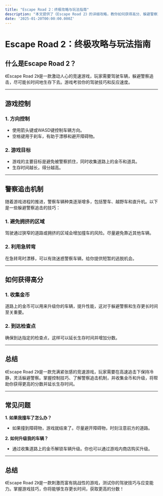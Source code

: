 ```yaml
---
title: "Escape Road 2：终极攻略与玩法指南"
description: "本文提供了《Escape Road 2》的详细攻略，教你如何获得高分、躲避警察追击，并提升你的游戏体验！"
date: '2025-01-20T00:00:00.000Z'
---
```


# Escape Road 2：终极攻略与玩法指南

## 什么是Escape Road 2？

《Escape Road 2》是一款激动人心的竞速游戏，玩家需要驾驶车辆，躲避警察追击，尽可能长时间地生存下去。游戏考验你的驾驶技巧和反应速度。

---

## 游戏控制

### 1. **方向控制**  
   - 使用箭头键或WASD键控制车辆方向。  
   - 空格键用于刹车，有助于漂移和避开障碍物。  

### 2. **游戏目标**  
   - 游戏的主要目标是避免被警察抓住，同时收集道路上的金币和道具。  
   - 生存时间越长，得分越高。  

---

## 警察追击机制

随着游戏进程的推进，警察车辆种类逐渐增多，包括警车、越野车和直升机。以下是一些躲避警察追击的技巧：

### 1. **避免拥挤的区域**  
   驾驶通过狭窄的道路或拥挤的区域会增加撞车的风险。尽量避免靠近其他车辆。  

### 2. **利用急转弯**  
   在急转弯时漂移，可以有效迷惑警察车辆，给你提供短暂的逃脱机会。  

---

## 如何获得高分

### 1. **收集金币**  
   道路上的金币可以用来升级你的车辆，提升性能，这对于躲避警察和生存更长时间至关重要。  

### 2. **到达检查点**  
   确保到达指定的检查点，这样可以延长生存时间并增加分数。

---

## 总结

《Escape Road 2》是一款充满紧张感的竞速游戏，玩家需要在高速追击下保持冷静，灵活躲避警察。掌握控制技巧、了解警察追击机制，并收集金币和升级，将帮助你获得更高的分数并延长生存时间。

---

## 常见问题

**1. 如果我撞车了怎么办？**  
   - 如果撞到障碍物，游戏就结束了。尽量避开障碍物，时刻注意前方的道路。

**2. 如何升级我的车辆？**  
   - 通过收集道路上的金币解锁车辆升级。你也可以通过游戏内商店购买升级。

---

## 总结

《Escape Road 2》是一款刺激而富有挑战性的游戏，测试你的驾驶技巧与应变能力。掌握游戏技巧，你将能够生存更长时间，获取更高的分数！
